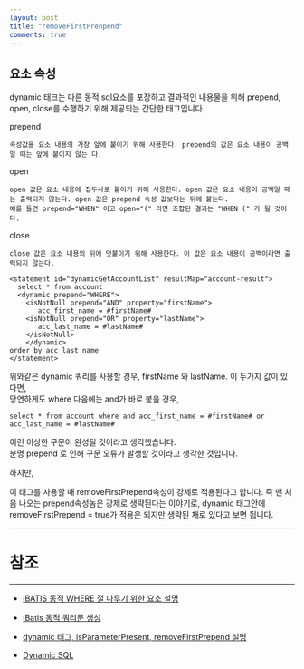 ```yaml
---
layout: post
title: "removeFirstPrenpend"
comments: true
---
```


<dynamic> 요소 속성
---

dynamic 태크는 다른 동적 sql요소를 포장하고 결과적인 내용물을 위해 prepend, open, close를 수행하기 위해 제공되는 간단한 태그입니다.

prepend
```
속성값을 요소 내용의 가장 앞에 붙이기 위해 사용한다. prepend의 값은 요소 내용이 공백일 때는 앞에 붙이지 않는 다.
```

open
```
open 값은 요소 내용에 접두사로 붙이기 위해 사용한다. open 값은 요소 내용이 공백일 때는 출력되지 않는다. open 값은 prepend 속성 값보다는 뒤에 붙는다.
예를 들면 prepend="WHEN" 이고 open="(" 라면 조합된 결과는 "WHEN (" 가 될 것이다.  
```

close
```
close 값은 요소 내용의 뒤에 덧붙이기 위해 사용한다. 이 값은 요소 내용이 공백이라면 출력되지 않는다.
```

```
<statement id="dynamicGetAccountList" resultMap="account-result">
  select * from account
  <dynamic prepend="WHERE">
    <isNotNull prepend="AND" property="firstName">
       acc_first_name = #firstName#
    <isNotNull prepend="OR" property="lastName">
       acc_last_name = #lastName#
    </isNotNull>
    </dynamic>
order by acc_last_name
</statement>
```

위와같은 dynamic 쿼리를 사용할 경우, firstName 와 lastName. 이 두가지 값이 있다면,  
당연하게도 where 다음에는 and가 바로 붙을 경우,

```
select * from account where and acc_first_name = #firstName# or acc_last_name = #lastName#
```
이런 이상한 구문이 완성될 것이라고 생각했습니다.  
분명 prepend 로 인해 구문 오류가 발생할 것이라고 생각한 것입니다.  

하지만,

이 태그를 사용할 때 removeFirstPrepend속성이 강제로  적용된다고 합니다.
즉 맨 처음 나오는 prepend속성놈은 강제로 생략된다는 이야기로,
dynamic 태그안에 removeFirstPrepend = true가 적용은 되지만 생략된 채로 있다고 보면 됩니다.



-----
# 참조
-----

* [iBATIS 동적 WHERE 절 다루기 위한 요소 설명](http://syaku.tistory.com/51)

* [iBatis 동적 쿼리문 생성](http://narrowway.tistory.com/79)

* [dynamic 태그, isParameterPresent, removeFirstPrepend 설명](http://javafactory.tistory.com/354)

* [Dynamic SQL](http://ibatis.apache.org/docs/dotnet/datamapper/ch03s09.html)
